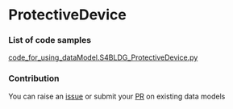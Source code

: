 # ProtectiveDevice

### List of code samples 

<!-- 50-List of code -->

<!-- [code entry](link) -->
[code_for_using_dataModel.S4BLDG_ProtectiveDevice.py](https://github.com/smart-data-models/dataModel.S4BLDG/blob/master/ProtectiveDevice/code/code_for_using_dataModel.S4BLDG_ProtectiveDevice.py)


<!-- /50-List of code -->

### Contribution
You can raise an [issue](https://github.com/smart-data-models/dataModel.S4BLDG/issues) or submit your [PR](https://github.com/smart-data-models/dataModel.S4BLDG/pulls) on existing data models
